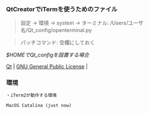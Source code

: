 ### QtCreatorでiTermを使うためのファイル

> 設定 → 環境 → system → ターミナル: /Users/ユーザ名/Qt_config/openterminal.py

> パッチコマンド: 空欄にしておく

_$HOMEでQt_configを設置する場合_

[Qt](https://ja.wikipedia.org/wiki/Qt) | [GNU General Public License](https://ja.wikipedia.org/wiki/GNU_General_Public_License) |

### 環境

```markdown
・iTerm2が動作する環境

MacOS Catalina (just now)
```
